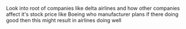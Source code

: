 Look into root of companies like delta airlines and how other companies affect it's stock price like Boeing who manufacturer plans if there doing good then this might result in airlines doing well